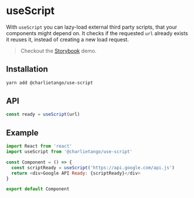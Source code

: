 # useScript

With `useScript` you can lazy-load external third party scripts, that your
components might depend on. It checks if the requested `url` already exists it
reuses it, instead of creating a new load request.

> Checkout the [Storybook](https://ct-hooks.netlify.com/?path=/story/usescript--readme) demo.

## Installation

```sh
yarn add @charlietango/use-script
```

## API

```js
const ready = useScript(url)
```

## Example

```js
import React from 'react'
import useScript from '@charlietango/use-script'

const Component = () => {
  const scriptReady = useScript('https://api.google.com/api.js')
  return <div>Google API Ready: {scriptReady}</div>
}

export default Component
```
